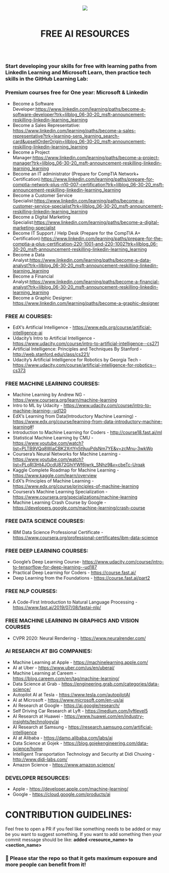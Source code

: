 <h4 align="center">
    <a href="https://github.com/mrsaeeddev/free-ai-resources">
        <img src="https://raw.githubusercontent.com/mrsaeeddev/free-ai-resources/master/logo.png">
    </a>
    <br/>
    <br/>
    <h1 align="center">FREE AI RESOURCES</h1>
</h4>
<br/>
<br/>

### Start developing your skills for free with learning paths from LinkedIn Learning and Microsoft Learn, then practice tech skills in the GitHub Learning Lab:

###  Premium courses free for One year: Microsoft & Linkedin

 - Become a Software Developer:https://www.linkedin.com/learning/paths/become-a-software-developer?trk=lilblog_06-30-20_msft-announcement-reskilling-linkedin-learning_learning
 - Become a Sales Representative: https://www.linkedin.com/learning/paths/become-a-sales-representative?trk=learning-serp_learning_search-card&upsellOrderOrigin=lilblog_06-30-20_msft-announcement-reskilling-linkedin-learning_learning
 - Become a Project Manager:https://www.linkedin.com/learning/paths/become-a-project-manager?trk=lilblog_06-30-20_msft-announcement-reskilling-linkedin-learning_learning
 - Become an IT administrator (Prepare for CompTIA Network+ Certification):https://www.linkedin.com/learning/paths/prepare-for-comptia-network-plus-n10-007-certification?trk=lilblog_06-30-20_msft-announcement-reskilling-linkedin-learning_learning
- Become a Customer Service Specialist:https://www.linkedin.com/learning/paths/become-a-customer-service-specialist?trk=lilblog_06-30-20_msft-announcement-reskilling-linkedin-learning_learning
 - Become a Digital Marketing Specialist:https://www.linkedin.com/learning/paths/become-a-digital-marketing-specialist
 - Become IT Support / Help Desk (Prepare for the CompTIA A+ Certification):https://www.linkedin.com/learning/paths/prepare-for-the-comptia-a-plus-certification-220-1001-and-220-1002?trk=lilblog_06-30-20_msft-announcement-reskilling-linkedin-learning_learning
 - Become a Data Analyst:https://www.linkedin.com/learning/paths/become-a-data-analyst?trk=lilblog_06-30-20_msft-announcement-reskilling-linkedin-learning_learning
 - Become a Financial Analyst:https://www.linkedin.com/learning/paths/become-a-financial-analyst?trk=lilblog_06-30-20_msft-announcement-reskilling-linkedin-learning_learning
 - Become a Graphic Designer: https://www.linkedin.com/learning/paths/become-a-graphic-designer

### FREE AI COURSES:
- EdX’s Artificial Intelligence - https://www.edx.org/course/artificial-intelligence-ai
- Udacity’s Intro to Artificial Intelligence - https://www.udacity.com/course/intro-to-artificial-intelligence--cs271
- Artificial Intelligence: Principles and Techniques By Stanford - http://web.stanford.edu/class/cs221/
- Udacity’s Artificial Intelligence for Robotics by Georgia Tech - https://www.udacity.com/course/artificial-intelligence-for-robotics--cs373

### FREE MACHINE LEARNING COURSES:
- Machine Learning by Andrew NG - https://www.coursera.org/learn/machine-learning
- Intro to ML by Udacity - https://www.udacity.com/course/intro-to-machine-learning--ud120
- EdX’s Learning from Data(Introductory Machine Learning) - https://www.edx.org/course/learning-from-data-introductory-machine-learning#!
- Introduction to Machine Learning for Coders - http://course18.fast.ai/ml
- Statistical Machine Learning by CMU - https://www.youtube.com/watch?list=PLTB9VQq8WiaCBK2XrtYn5t9uuPdsNm7YE&v=zcMnu-3wkWo
- Coursera’s Neural Networks for Machine Learning - https://www.youtube.com/watch?list=PLoRl3Ht4JOcdU872GhiYWf6jwrk_SNhz9&v=cbeTc-Urqak
- Kaggle Complete Roadmap for Machine Learning - https://www.kaggle.com/learn/overview
- EdX’s Principles of Machine Learning - https://www.edx.org/course/principles-of-machine-learning
- Coursera’s Machine Learning Specialization - https://www.coursera.org/specializations/machine-learning
- Machine Learning Crash Course by Google - https://developers.google.com/machine-learning/crash-course

### FREE DATA SCIENCE COURSES:
- IBM Data Science Professional Certificate - https://www.coursera.org/professional-certificates/ibm-data-science

### FREE DEEP LEARNING COURSES:
- Google’s Deep Learning Course- https://www.udacity.com/course/intro-to-tensorflow-for-deep-learning--ud187
- Practical Deep Learning for Coders - https://course.fast.ai/
- Deep Learning from the Foundations - https://course.fast.ai/part2

### FREE NLP COURSES:
- A Code-First Introduction to Natural Language Processing - https://www.fast.ai/2019/07/08/fastai-nlp/

### FREE MACHINE LEARNING IN GRAPHICS AND VISION COURSES
- CVPR 2020: Neural Rendering - https://www.neuralrender.com/

### AI RESEARCH AT BIG COMPANIES:
- Machine Learning at Apple - https://machinelearning.apple.com/
- AI at Uber - https://www.uber.com/us/en/uberai/
- Machine Learning at Careem - https://blog.careem.com/en/tag/machine-learning/
- Data Science at Grab - https://engineering.grab.com/categories/data-science/
- Autopilot AI at Tesla - https://www.tesla.com/autopilotAI
- AI at Microsoft - https://www.microsoft.com/en-us/ai
- AI Research at Google - https://ai.google/research/
- Self Driving Car Research at Lyft - https://medium.com/lyftlevel5
- AI Research at Huawei - https://www.huawei.com/en/industry-insights/technology/ai
- AI Research at Samsung - https://research.samsung.com/artificial-intelligence
- AI at Alibaba - https://damo.alibaba.com/labs/ai
- Data Science at Gojek - https://blog.gojekengineering.com/data-science/home 
- Intelligent Transportation Technology and Security at Didi Chuxing - http://www.didi-labs.com/
- Amazon Science - https://www.amazon.science/


### DEVELOPER RESOURCES:
- Apple - https://developer.apple.com/machine-learning/
- Google - https://cloud.google.com/products/ai

# CONTRIBUTION GUIDELINES:
Feel free to open a PR if you feel like something needs to be added or may be you want to suggest something.
If you want to add something then your commit message should be like: **added <resource_name> to <section_name>**

### 🌟 Please star the repo so that it gets maximum exposure and more people can benefit from it!
